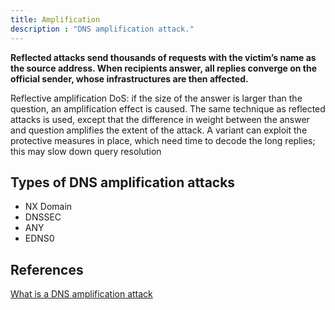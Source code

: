 ```yaml
---
title: Amplification
description : "DNS amplification attack."
---
```


**Reflected attacks send thousands of requests with the victim’s name as the source
address. When recipients answer, all replies converge on the official sender, whose
infrastructures are then affected.**

Reflective amplification DoS: if the size of the answer is larger than the question,
an amplification effect is caused. The same technique as reflected attacks is used, except
that the difference in weight between the answer and question amplifies the extent of
the attack. A variant can exploit the protective measures in place, which need time to
decode the long replies; this may slow down query resolution

## Types of DNS amplification attacks

+ NX Domain
+ DNSSEC
+ ANY
+ EDNS0

## References
[What is a DNS amplification attack](https://www.incapsula.com/ddos/attack-glossary/dns-amplification.html)